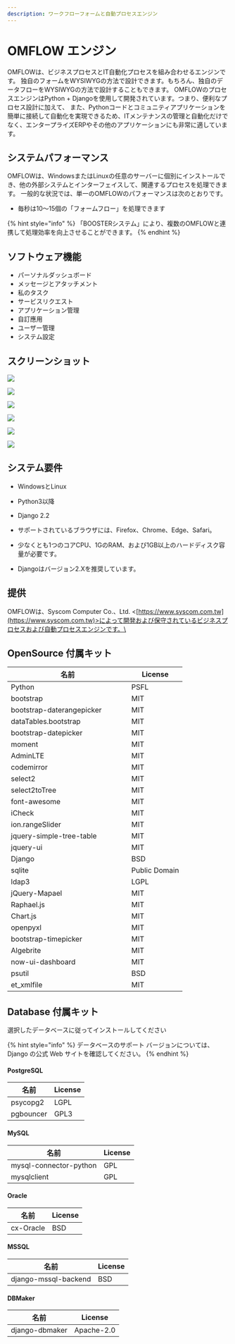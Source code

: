 ```yaml
---
description: ワークフローフォームと自動プロセスエンジン
---
```


# OMFLOW エンジン

OMFLOWは、ビジネスプロセスとIT自動化プロセスを組み合わせるエンジンです。 独自のフォームをWYSIWYGの方法で設計できます。もちろん、独自のデータフローをWYSIWYGの方法で設計することもできます。 OMFLOWのプロセスエンジンはPython + Djangoを使用して開発されています。つまり、便利なプロセス設計に加えて、 また、Pythonコードとコミュニティアプリケーションを簡単に接続して自動化を実現できるため、ITメンテナンスの管理と自動化だけでなく、エンタープライズERPやその他のアプリケーションにも非常に適しています。

## システムパフォーマンス

OMFLOWは、WindowsまたはLinuxの任意のサーバーに個別にインストールでき、他の外部システムとインターフェイスして、関連するプロセスを処理できます。 一般的な状況では、単一のOMFLOWのパフォーマンスは次のとおりです。

* 毎秒は10〜15個の「フォームフロー」を処理できます

{% hint style="info" %}
「BOOSTERシステム」により、複数のOMFLOWと連携して処理効率を向上させることができます。
{% endhint %}

## ソフトウェア機能

* パーソナルダッシュボード
* メッセージとアタッチメント
* 私のタスク
* サービスリクエスト&#x20;
* アプリケーション管理&#x20;
* 自訂應用&#x20;
* ユーザー管理&#x20;
* システム設定&#x20;

## スクリーンショット

[![](https://raw.githubusercontent.com/syscomgo/omlib/master/screenshot/dashboard.png)](https://raw.githubusercontent.com/syscomgo/omlib/master/screenshot/dashboard.png)

[![](https://raw.githubusercontent.com/syscomgo/omlib/master/screenshot/flow.png)](https://raw.githubusercontent.com/syscomgo/omlib/master/screenshot/flow.png)

[![](https://raw.githubusercontent.com/syscomgo/omlib/master/screenshot/mission.png)](https://raw.githubusercontent.com/syscomgo/omlib/master/screenshot/mission.png)

[![](https://raw.githubusercontent.com/syscomgo/omlib/master/screenshot/new-field.png)](https://raw.githubusercontent.com/syscomgo/omlib/master/screenshot/new-field.png)

[![](https://raw.githubusercontent.com/syscomgo/omlib/master/screenshot/schedule.png)](https://raw.githubusercontent.com/syscomgo/omlib/master/screenshot/schedule.png)

[![](https://raw.githubusercontent.com/syscomgo/omlib/master/screenshot/self-service.png)](https://raw.githubusercontent.com/syscomgo/omlib/master/screenshot/self-service.png)

## システム要件

* WindowsとLinux
* Python3以降
* Django 2.2



* サポートされているブラウザには、Firefox、Chrome、Edge、Safari。&#x20;
* 少なくとも1つのコアCPU、1GのRAM、および1GB以上のハードディスク容量が必要です。&#x20;
* Djangoはバージョン2.Xを推奨しています。&#x20;

## 提供

OMFLOWは、Syscom Computer Co.、Ltd. <[https://www.syscom.com.tw](https://www.syscom.com.tw)>によって開発および保守されているビジネスプロセスおよび自動プロセスエンジンです。\
&#x20;

## OpenSource 付属キット

<table><thead><tr><th width="258">名前</th><th>License</th></tr></thead><tbody><tr><td>Python</td><td>PSFL</td></tr><tr><td>bootstrap</td><td>MIT</td></tr><tr><td>bootstrap-daterangepicker</td><td>MIT</td></tr><tr><td>dataTables.bootstrap</td><td>MIT</td></tr><tr><td>bootstrap-datepicker</td><td>MIT</td></tr><tr><td>moment</td><td>MIT</td></tr><tr><td>AdminLTE</td><td>MIT</td></tr><tr><td>codemirror</td><td>MIT</td></tr><tr><td>select2</td><td>MIT</td></tr><tr><td>select2toTree</td><td>MIT</td></tr><tr><td>font-awesome</td><td>MIT</td></tr><tr><td>iCheck</td><td>MIT</td></tr><tr><td>ion.rangeSlider</td><td>MIT</td></tr><tr><td>jquery-simple-tree-table</td><td>MIT</td></tr><tr><td>jquery-ui</td><td>MIT</td></tr><tr><td>Django</td><td>BSD</td></tr><tr><td>sqlite</td><td>Public Domain</td></tr><tr><td>ldap3</td><td>LGPL</td></tr><tr><td>jQuery-Mapael</td><td>MIT</td></tr><tr><td>Raphael.js</td><td>MIT</td></tr><tr><td>Chart.js</td><td>MIT</td></tr><tr><td>openpyxl</td><td>MIT</td></tr><tr><td>bootstrap-timepicker</td><td>MIT</td></tr><tr><td>Algebrite</td><td>MIT</td></tr><tr><td>now-ui-dashboard</td><td>MIT</td></tr><tr><td>psutil</td><td>BSD</td></tr><tr><td>et_xmlfile</td><td>MIT</td></tr></tbody></table>



## Database 付属キット

選択したデータベースに従ってインストールしてください

{% hint style="info" %}
データベースのサポート バージョンについては、Django の公式 Web サイトを確認してください。
{% endhint %}

#### PostgreSQL

| 名前        | License |
| --------- | ------- |
| psycopg2  | LGPL    |
| pgbouncer | GPL3    |

#### MySQL

| 名前                     | License |
| ---------------------- | ------- |
| mysql-connector-python | GPL     |
| mysqlclient            | GPL     |

#### Oracle

| 名前        | License |
| --------- | ------- |
| cx-Oracle | BSD     |

#### MSSQL

| 名前                   | License |
| -------------------- | ------- |
| django-mssql-backend | BSD     |

#### DBMaker

| 名前             | License    |
| -------------- | ---------- |
| django-dbmaker | Apache-2.0 |

